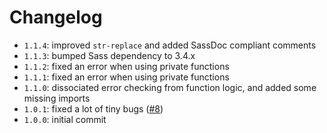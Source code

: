 # Changelog

* `1.1.4`: improved `str-replace` and added SassDoc compliant comments
* `1.1.3`: bumped Sass dependency to 3.4.x
* `1.1.2`: fixed an error when using private functions
* `1.1.1`: fixed an error when using private functions
* `1.1.0`: dissociated error checking from function logic, and added some missing imports
* `1.0.1`: fixed a lot of tiny bugs ([#8](https://github.com/KittyGiraudel/SassyStrings/pull/8))
* `1.0.0`: initial commit
